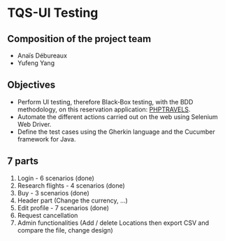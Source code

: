 # TQS-UI Testing

## Composition of the project team

  * Anaïs Débureaux
  * Yufeng Yang

## Objectives

  * Perform UI testing, therefore Black‐Box testing, with the BDD methodology, on this reservation application: [PHPTRAVELS](https://phptravels.com/demo).
  * Automate the different actions carried out on the web using Selenium Web Driver.
  * Define the test cases using the Gherkin language and the Cucumber framework for Java.
 
 ## 7 parts

  1. Login - 6 scenarios (done)
  2. Research flights - 4 scenarios (done)
  3. Buy - 3 scenarios (done)
  4. Header part (Change the currency, ...)
  5. Edit profile - 7 scenarios (done)
  6. Request cancellation
  7. Admin functionalities (Add / delete Locations then export CSV and compare the file, change design)
